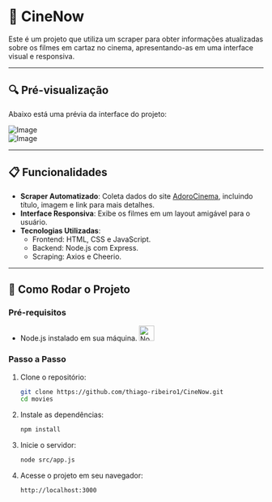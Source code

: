 
# 🎥 CineNow

Este é um projeto que utiliza um scraper para obter informações atualizadas sobre os filmes em cartaz no cinema, apresentando-as em uma interface visual e responsiva.

---

## 🔍 Pré-visualização

Abaixo está uma prévia da interface do projeto:

![Image](https://github.com/user-attachments/assets/b1fd665d-ad9e-42a6-aae8-56335ff12b47)
<br>
![Image](https://github.com/user-attachments/assets/f48d7f20-85b3-4d5d-8c60-8aa3dcff4237)

---

## 📋 Funcionalidades

- **Scraper Automatizado**: Coleta dados do site [AdoroCinema](https://www.adorocinema.com/filmes/numero-cinemas/), incluindo título, imagem e link para mais detalhes.
- **Interface Responsiva**: Exibe os filmes em um layout amigável para o usuário.
- **Tecnologias Utilizadas**:
  - Frontend: HTML, CSS e JavaScript.
  - Backend: Node.js com Express.
  - Scraping: Axios e Cheerio.

---

## 🚀 Como Rodar o Projeto

### Pré-requisitos

- Node.js instalado em sua máquina. <img alt="Node.js" title="Node.js" width="30px" style="padding-right: 10px;" src="https://cdn.jsdelivr.net/gh/devicons/devicon@latest/icons/nodejs/nodejs-original.svg" />

### Passo a Passo

1. Clone o repositório:
   ```bash
   git clone https://github.com/thiago-ribeiro1/CineNow.git
   cd movies
   ```

2. Instale as dependências:
   ```bash
   npm install
   ```

3. Inicie o servidor:
   ```bash
   node src/app.js
   ```

4. Acesse o projeto em seu navegador:
   ```bash
   http://localhost:3000
   ```
